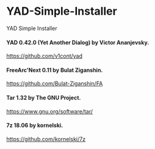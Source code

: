 # YAD-Simple-Installer
YAD Simple Installer

#### YAD 0.42.0 (Yet Another Dialog) by Victor Ananjevsky.
https://github.com/v1cont/yad

#### FreeArc'Next 0.11 by Bulat Ziganshin.
https://github.com/Bulat-Ziganshin/FA

#### Tar 1.32 by The GNU Project.
https://www.gnu.org/software/tar/

#### 7z 18.06 by kornelski.
https://github.com/kornelski/7z
